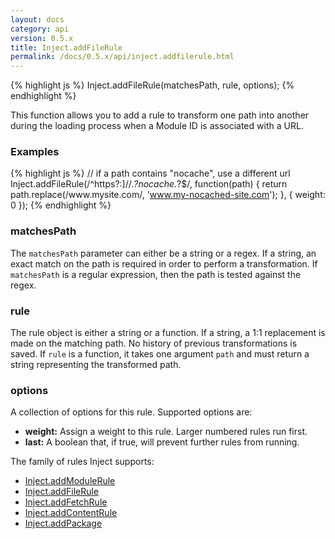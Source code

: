 ```yaml
---
layout: docs
category: api
version: 0.5.x
title: Inject.addFileRule
permalink: /docs/0.5.x/api/inject.addfilerule.html
---
```


{% highlight js %}
Inject.addFileRule(matchesPath, rule, options);
{% endhighlight %}

This function allows you to add a rule to transform one path into another during the loading process when a Module ID is associated with a URL.

### Examples
{% highlight js %}
// if a path contains "nocache", use a different url
Inject.addFileRule(/^https?:]\/\/.*?nocache.*?$/, function(path) {
  return path.replace(/www\.mysite\.com/, 'www.my-nocached-site.com');
}, { weight: 0 });
{% endhighlight %}

### matchesPath
The `matchesPath` parameter can either be a string or a regex. If a string, an exact match on the path is required in order to perform a transformation. If `matchesPath` is a regular expression, then the path is tested against the regex.

### rule
The rule object is either a string or a function. If a string, a 1:1 replacement is made on the matching path. No history of previous transformations is saved. If `rule` is a function, it takes one argument `path` and must return a string representing the transformed path.

### options
A collection of options for this rule. Supported options are:

* **weight:** Assign a weight to this rule. Larger numbered rules run first.
* **last:** A boolean that, if true, will prevent further rules from running.

The family of rules Inject supports:

* [Inject.addModuleRule](/docs/0.5.x/api/inject.addmodulerule.html)
* [Inject.addFileRule](/docs/0.5.x/api/inject.addfilerule.html)
* [Inject.addFetchRule](/docs/0.5.x/api/inject.addfetchrule.html)
* [Inject.addContentRule](/docs/0.5.x/api/inject.addcontentrule.html)
* [Inject.addPackage](/docs/0.5.x/api/inject.addpackage.html)

